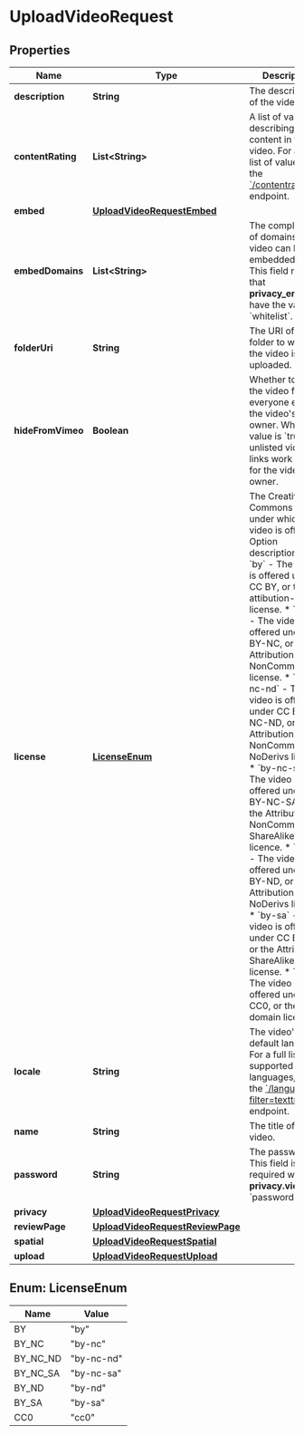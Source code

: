 

# UploadVideoRequest


## Properties

| Name | Type | Description | Notes |
|------------ | ------------- | ------------- | -------------|
|**description** | **String** | The description of the video. |  [optional] |
|**contentRating** | **List&lt;String&gt;** | A list of values describing the content in this video. For a full list of values, use the [&#x60;/contentratings&#x60;](https://developer.vimeo.com/api/reference/videos#get_content_ratings) endpoint. |  [optional] |
|**embed** | [**UploadVideoRequestEmbed**](UploadVideoRequestEmbed.md) |  |  [optional] |
|**embedDomains** | **List&lt;String&gt;** | The complete list of domains the video can be embedded on. This field requires that **privacy_embed** have the value &#x60;whitelist&#x60;. |  [optional] |
|**folderUri** | **String** | The URI of the folder to which the video is uploaded. |  [optional] |
|**hideFromVimeo** | **Boolean** | Whether to hide the video from everyone except the video&#39;s owner. When the value is &#x60;true&#x60;, unlisted video links work only for the video&#39;s owner. |  [optional] |
|**license** | [**LicenseEnum**](#LicenseEnum) | The Creative Commons license under which the video is offered.  Option descriptions:  * &#x60;by&#x60; - The video is offered under CC BY, or the attibution-only license.  * &#x60;by-nc&#x60; - The video is offered under CC BY-NC, or the Attribution-NonCommercial license.  * &#x60;by-nc-nd&#x60; - The video is offered under CC BY-NC-ND, or the Attribution-NonCommercian-NoDerivs license.  * &#x60;by-nc-sa&#x60; - The video is offered under CC BY-NC-SA, or the Attribution-NonCommercial-ShareAlike licence.  * &#x60;by-nd&#x60; - The video is offered under CC BY-ND, or the Attribution-NoDerivs license.  * &#x60;by-sa&#x60; - The video is offered under CC BY-SA, or the Attribution-ShareAlike license.  * &#x60;cc0&#x60; - The video is offered under CC0, or the public domain license.  |  [optional] |
|**locale** | **String** | The video&#39;s default language. For a full list of supported languages, use the [&#x60;/languages?filter&#x3D;texttracks&#x60;](https://developer.vimeo.com/api/reference/videos#get_languages) endpoint. |  [optional] |
|**name** | **String** | The title of the video. |  [optional] |
|**password** | **String** | The password. This field is required when **privacy.view** is &#x60;password&#x60;. |  [optional] |
|**privacy** | [**UploadVideoRequestPrivacy**](UploadVideoRequestPrivacy.md) |  |  [optional] |
|**reviewPage** | [**UploadVideoRequestReviewPage**](UploadVideoRequestReviewPage.md) |  |  [optional] |
|**spatial** | [**UploadVideoRequestSpatial**](UploadVideoRequestSpatial.md) |  |  [optional] |
|**upload** | [**UploadVideoRequestUpload**](UploadVideoRequestUpload.md) |  |  |



## Enum: LicenseEnum

| Name | Value |
|---- | -----|
| BY | &quot;by&quot; |
| BY_NC | &quot;by-nc&quot; |
| BY_NC_ND | &quot;by-nc-nd&quot; |
| BY_NC_SA | &quot;by-nc-sa&quot; |
| BY_ND | &quot;by-nd&quot; |
| BY_SA | &quot;by-sa&quot; |
| CC0 | &quot;cc0&quot; |



